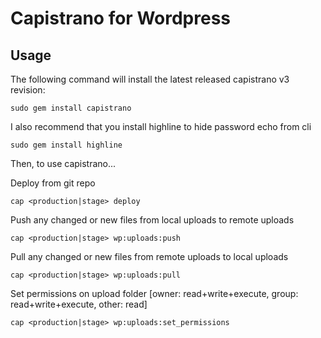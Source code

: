 # Capistrano for Wordpress

## Usage

The following command will install the latest released capistrano v3 revision:
```
sudo gem install capistrano
```

I also recommend that you install highline to hide password echo from cli
```
sudo gem install highline
```

Then, to use capistrano...

Deploy from git repo
```
cap <production|stage> deploy
```

Push any changed or new files from local uploads to remote uploads
```
cap <production|stage> wp:uploads:push
```

Pull any changed or new files from remote uploads to local uploads
```
cap <production|stage> wp:uploads:pull
```

Set permissions on upload folder [owner: read+write+execute, group: read+write+execute, other: read]
```
cap <production|stage> wp:uploads:set_permissions
```
